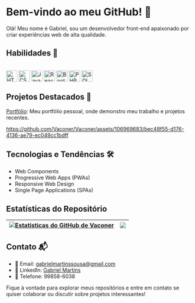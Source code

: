 # Bem-vindo ao meu GitHub! 👋

Olá! Meu nome é Gabriel, sou um desenvolvedor front-end apaixonado por criar experiências web de alta qualidade.

## Habilidades 🚀

<div style="display: inline_block"><br>
  <img align="center" alt="HTML" height="30" width="30" src="https://img.icons8.com/color/48/000000/html-5--v1.png">
  <img align="center" alt="CSS3" height="30" width="30" src="https://img.icons8.com/color/48/000000/css3.png">
  <img align="center" alt="JavaScript" height="30" width="30" src="https://img.icons8.com/color/48/000000/javascript--v1.png">
  <img align="center" alt="React.js" height="30" width="30" src="https://img.icons8.com/color/48/000000/react-native.png">
  <img align="center" alt="Bootstrap" height="30" width="30" src="https://img.icons8.com/color/48/000000/bootstrap.png">
  <img align="center" alt="PHP" height="30" width="30" src="https://img.icons8.com/officel/48/000000/php-logo.png">
  <img align="center" alt="SQL" height="30" width="30" src="https://img.icons8.com/ios-filled/50/000000/sql.png">
</div>

## Projetos Destacados 🌟
[Portfólio](https://vaconer.github.io/portifolio/):  Meu portfólio pessoal, onde demonstro meu trabalho e projetos recentes.

https://github.com/Vaconer/Vaconer/assets/106969683/bec48f55-d176-4136-ae79-ec049cc1bdff

## Tecnologias e Tendências 🛠️
- Web Components
- Progressive Web Apps (PWAs)
- Responsive Web Design
- Single Page Applications (SPAs)

## Estatísticas do Repositório

| <a href="https://github.com/Vaconer"><img align="center" src="https://github-readme-stats.vercel.app/api?username=Vaconer&show_icons=true&theme=dracula&hide_border=true" alt="Estatísticas do GitHub de Vaconer" /></a> | <a href="https://github.com/Vaconer"><img align="center" src="https://github-readme-stats.vercel.app/api/top-langs/?username=Vaconer&layout=compact&theme=dracula&hide_border=true" /></a> |
| ------------- | ------------- |

## Contato 📬
- 📧 Email: gabrielmartinssousa@gmail.com
- 🔗 LinkedIn: [Gabriel Martins](https://www.linkedin.com/in/gabriel-martins-3b76b122a/)
- 📱 Telefone: 99858-6038

Fique à vontade para explorar meus repositórios e entre em contato se quiser colaborar ou discutir sobre projetos interessantes!
